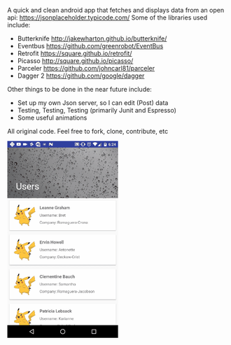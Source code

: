 A quick and clean android app that fetches and displays data from an open api: https://jsonplaceholder.typicode.com/ Some of the libraries used include:

+ Butterknife http://jakewharton.github.io/butterknife/
+ Eventbus https://github.com/greenrobot/EventBus
+ Retrofit https://square.github.io/retrofit/
+ Picasso http://square.github.io/picasso/
+ Parceler https://github.com/johncarl81/parceler
+ Dagger 2 https://github.com/google/dagger

Other things to be done in the near future include:
+ Set up my own Json server, so I can edit (Post) data
+ Testing, Testing, Testing (primarily Junit and Espresso)
+ Some useful animations

All original code. Feel free to fork, clone, contribute, etc

![2014-10-22 11_35_09](screenshots/animated.gif)
